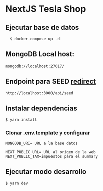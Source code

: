 # NextJS Tesla Shop

## Ejecutar base de datos

```
  $ docker-compose up -d
```

## MongoDB Local host:

```
mongodb://localhost:27017/
```

## Endpoint para **SEED** [redirect](http://localhost:3000/api/seed)

```
http://localhost:3000/api/seed
```

## Instalar dependencias
```
$ yarn install
```
### Clonar .env.template y configurar
```
MONGODB_URI= URL a la base datos

NEXT_PUBLIC_URL= URL al origen de la web
NEXT_PUBLIC_TAX=impuestos para el summary
```

## Ejecutar modo desarrollo
```
$ yarn dev
```